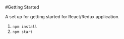 #Getting Started

A set up for getting started for React/Redux application.

1. `npm install`
2. `npm start`